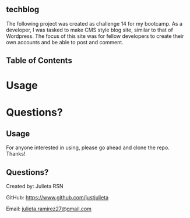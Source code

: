 ## techblog

The following project was created as challenge 14 for my bootcamp. As a developer, I was tasked to make
CMS style blog site, similar to that of Wordpress. The focus of this site was for fellow developers to create their own accounts and be able to post and comment.

## Table of Contents
# Usage
# Questions?

## Usage
For anyone interested in using, please go ahead and clone the repo. Thanks!

## Questions?

Created by: Julieta RSN

GitHub: https://www.github.com/justjulieta

Email: julieta.ramirez27@gmail.com
